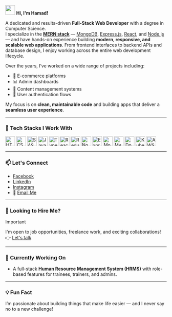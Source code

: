 <img src="https://raw.githubusercontent.com/aemmadi/aemmadi/master/wave.gif" width="30px"> **Hi, I'm Hamad!**

A dedicated and results-driven **Full-Stack Web Developer** with a degree in Computer Science.  
I specialize in the **[MERN stack](w)** — [MongoDB](w), [Express.js](w), [React](w), and [Node.js](w) — and have hands-on experience building **modern, responsive, and scalable web applications**. From frontend interfaces to backend APIs and database design, I enjoy working across the entire web development lifecycle.

Over the years, I’ve worked on a wide range of projects including:
- 🛒 E-commerce platforms
- 📊 Admin dashboards
- 📝 Content management systems
- 🔐 User authentication flows

My focus is on **clean, maintainable code** and building apps that deliver a **seamless user experience**.

---

### 🚀 Tech Stacks I Work With

<p align="left">
  <img src="https://cdn.jsdelivr.net/gh/devicons/devicon/icons/html5/html5-original.svg" height="30" alt="HTML5" />
  <img src="https://cdn.jsdelivr.net/gh/devicons/devicon/icons/css3/css3-original.svg" height="30" alt="CSS3" />
  <img src="https://cdn.jsdelivr.net/gh/devicons/devicon/icons/sass/sass-original.svg" height="30" alt="SASS" />
  <img src="https://cdn.jsdelivr.net/gh/devicons/devicon/icons/javascript/javascript-original.svg" height="30" alt="JavaScript" />
  <img src="https://cdn.jsdelivr.net/gh/devicons/devicon/icons/typescript/typescript-original.svg" height="30" alt="TypeScript" />
  <img src="https://cdn.jsdelivr.net/gh/devicons/devicon/icons/react/react-original.svg" height="30" alt="React" />
  <img src="https://cdn.jsdelivr.net/gh/devicons/devicon/icons/redux/redux-original.svg" height="30" alt="Redux" />
  <img src="https://cdn.jsdelivr.net/gh/devicons/devicon/icons/nodejs/nodejs-original.svg" height="30" alt="Node.js" />
  <img src="https://cdn.jsdelivr.net/gh/devicons/devicon/icons/express/express-original.svg" height="30" alt="Express" />
  <img src="https://cdn.jsdelivr.net/gh/devicons/devicon/icons/mongodb/mongodb-original.svg" height="30" alt="MongoDB" />
  <img src="https://cdn.jsdelivr.net/gh/devicons/devicon/icons/mysql/mysql-original.svg" height="30" alt="MySQL" />
  <img src="https://cdn.jsdelivr.net/gh/devicons/devicon/icons/docker/docker-original.svg" height="30" alt="Docker" />
  <img src="https://cdn.jsdelivr.net/gh/devicons/devicon/icons/kubernetes/kubernetes-plain.svg" height="30" alt="Kubernetes" />
  <img src="https://cdn.jsdelivr.net/gh/devicons/devicon/icons/aws/aws-original.svg" height="30" alt="AWS" />
</p>


---

### 📫 Let's Connect

- [Facebook](https://www.facebook.com/hammad.ahmad.33483?mibextid=JRoKGi)
- [LinkedIn](https://www.linkedin.com/in/hammad-ahmad-hq447)
- [Instagram](https://www.instagram.com/hamad/)
- 📧 <a href="mailto:hammadahmad3311@gmail.com">Email Me</a>

---

### 💼 Looking to Hire Me?

> [!IMPORTANT]  
> I'm open to job opportunities, freelance work, and exciting collaborations!  
> 👉 <a href="mailto:hammadahmad3311@gmail.com">Let's talk</a>

---

### 🌱 Currently Working On

- A full-stack **Human Resource Management System (HRMS)** with role-based features for trainees, trainers, and admins.

---

### 💡 Fun Fact

I’m passionate about building things that make life easier — and I never say no to a new challenge!

